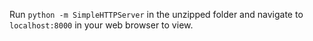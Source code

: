 Run ```python -m SimpleHTTPServer``` in the unzipped folder and navigate to ```localhost:8000``` in your web browser to view.
